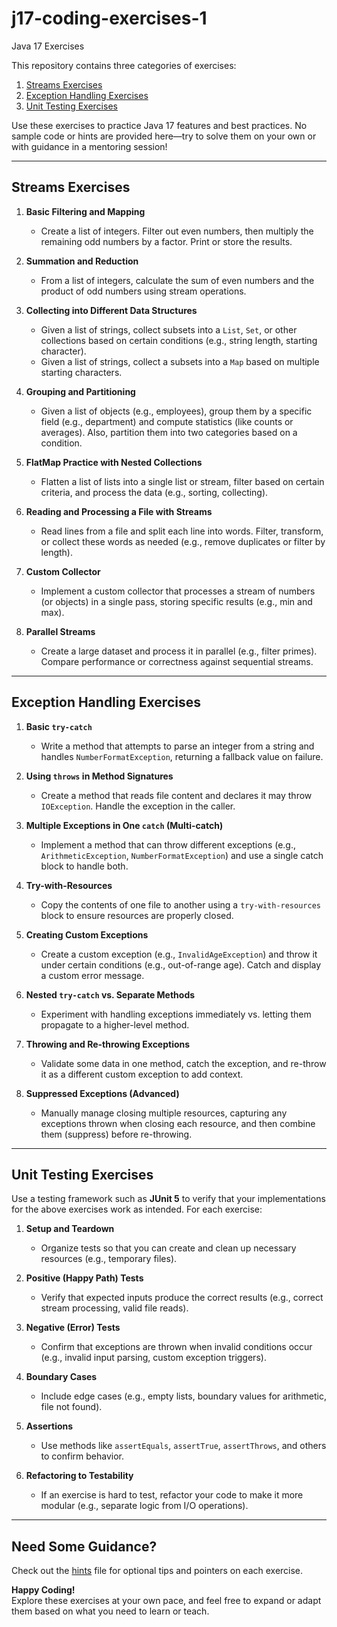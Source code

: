 # j17-coding-exercises-1

Java 17 Exercises

This repository contains three categories of exercises:

1. [Streams Exercises](#streams-exercises)  
2. [Exception Handling Exercises](#exception-handling-exercises)  
3. [Unit Testing Exercises](#unit-testing-exercises)

Use these exercises to practice Java 17 features and best practices. No sample code or hints are provided here—try to solve them on your own or with guidance in a mentoring session!

---

## Streams Exercises

1. **Basic Filtering and Mapping**  
   - Create a list of integers. Filter out even numbers, then multiply the remaining odd numbers by a factor. Print or store the results.

2. **Summation and Reduction**  
   - From a list of integers, calculate the sum of even numbers and the product of odd numbers using stream operations.

3. **Collecting into Different Data Structures**  
   - Given a list of strings, collect subsets into a `List`, `Set`, or other collections based on certain conditions (e.g., string length, starting character).
   - Given a list of strings, collect a subsets into a `Map` based on multiple starting characters.

4. **Grouping and Partitioning**  
   - Given a list of objects (e.g., employees), group them by a specific field (e.g., department) and compute statistics (like counts or averages). Also, partition them into two categories based on a condition.

5. **FlatMap Practice with Nested Collections**  
   - Flatten a list of lists into a single list or stream, filter based on certain criteria, and process the data (e.g., sorting, collecting).

6. **Reading and Processing a File with Streams**  
   - Read lines from a file and split each line into words. Filter, transform, or collect these words as needed (e.g., remove duplicates or filter by length).

7. **Custom Collector**  
   - Implement a custom collector that processes a stream of numbers (or objects) in a single pass, storing specific results (e.g., min and max).

8. **Parallel Streams**  
   - Create a large dataset and process it in parallel (e.g., filter primes). Compare performance or correctness against sequential streams.

---

## Exception Handling Exercises

1. **Basic `try-catch`**  
   - Write a method that attempts to parse an integer from a string and handles `NumberFormatException`, returning a fallback value on failure.

2. **Using `throws` in Method Signatures**  
   - Create a method that reads file content and declares it may throw `IOException`. Handle the exception in the caller.

3. **Multiple Exceptions in One `catch` (Multi-catch)**  
   - Implement a method that can throw different exceptions (e.g., `ArithmeticException`, `NumberFormatException`) and use a single catch block to handle both.

4. **Try-with-Resources**  
   - Copy the contents of one file to another using a `try-with-resources` block to ensure resources are properly closed.

5. **Creating Custom Exceptions**  
   - Create a custom exception (e.g., `InvalidAgeException`) and throw it under certain conditions (e.g., out-of-range age). Catch and display a custom error message.

6. **Nested `try-catch` vs. Separate Methods**  
   - Experiment with handling exceptions immediately vs. letting them propagate to a higher-level method.

7. **Throwing and Re-throwing Exceptions**  
   - Validate some data in one method, catch the exception, and re-throw it as a different custom exception to add context.

8. **Suppressed Exceptions (Advanced)**  
   - Manually manage closing multiple resources, capturing any exceptions thrown when closing each resource, and then combine them (suppress) before re-throwing.

---

## Unit Testing Exercises

Use a testing framework such as **JUnit 5** to verify that your implementations for the above exercises work as intended. For each exercise:

1. **Setup and Teardown**  
   - Organize tests so that you can create and clean up necessary resources (e.g., temporary files).

2. **Positive (Happy Path) Tests**  
   - Verify that expected inputs produce the correct results (e.g., correct stream processing, valid file reads).

3. **Negative (Error) Tests**  
   - Confirm that exceptions are thrown when invalid conditions occur (e.g., invalid input parsing, custom exception triggers).

4. **Boundary Cases**  
   - Include edge cases (e.g., empty lists, boundary values for arithmetic, file not found).

5. **Assertions**  
   - Use methods like `assertEquals`, `assertTrue`, `assertThrows`, and others to confirm behavior.

6. **Refactoring to Testability**  
   - If an exercise is hard to test, refactor your code to make it more modular (e.g., separate logic from I/O operations).

---

## Need Some Guidance?

Check out the [hints](./hints.md) file for optional tips and pointers on each exercise.

**Happy Coding!**  
Explore these exercises at your own pace, and feel free to expand or adapt them based on what you need to learn or teach.
